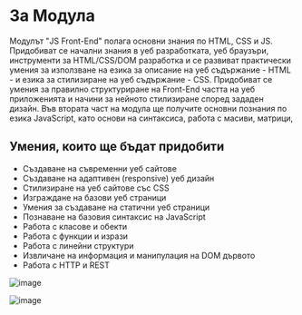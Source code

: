 # За Модула
Модулът "JS Front-End" полага основни знания по HTML, CSS и JS. Придобиват се начални знания в уеб разработката, уеб браузъри, инструменти
за HTML/CSS/DOM разработка и се развиват практически умения за използване на езика за описание на уеб съдържание - HTML - и езика за стилизиране на уеб съдържание - CSS. 
Придобиват се умения за правилно структуриране на Front-End частта на уеб приложенията и начини за нейното стилизиране според зададен дизайн. Във втората част на модула ще получите основни познания по езика JavaScript, като основи на синтаксиса,
работа с масиви, матрици,
## Умения, които ще бъдат придобити
- Създаване на съвременни уеб сайтове
- Създаване на адаптивен (responsive) уеб дизайн
- Стилизиране на уеб сайтове със CSS
- Изграждане на базови уеб страници
- Умения за създаване на статични уеб страници
- Познаване на базовия синтаксис на JavaScript
- Работа с класове и обекти
- Работа с функции и изрази
- Работа с линейни структури
- Извличане на информация и манипулация на DOM дървото
- Работа с HTTP и REST


![image](https://user-images.githubusercontent.com/107473016/225573917-6009a234-4168-4228-9557-127873499cdf.png)

![image](https://user-images.githubusercontent.com/107473016/230941587-2e0e7485-7beb-4bf7-ba12-b745b63b5a20.png)
